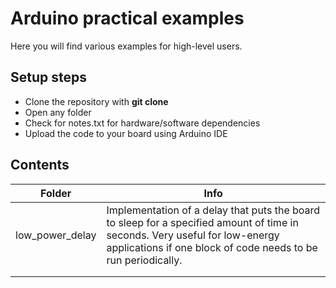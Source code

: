 # Arduino practical examples

Here you will find various examples for high-level users.

## Setup steps

- Clone the repository with __git clone__
- Open any folder
- Check for notes.txt for hardware/software dependencies
- Upload the code to your board using Arduino IDE

## Contents

| Folder          | Info                                                                                                                                                                                         |
|-----------------|----------------------------------------------------------------------------------------------------------------------------------------------------------------------------------------------|
| low_power_delay | Implementation of a delay that puts the board to sleep for a specified amount of time in seconds. Very useful for low-energy applications if one block of code needs to be run periodically. |
|                 |                                                                                                                                                                                              |
|                 |                                                                                                                                                                                              | 
